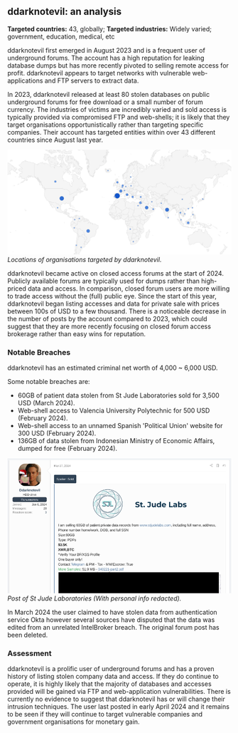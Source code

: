 ## ddarknotevil: an analysis

**Targeted countries:** 43, globally; **Targeted industries:** Widely varied; government, education, medical, etc

ddarknotevil first emerged in August 2023 and is a frequent user of underground forums. The account has a high reputation for leaking database dumps but has more recently pivoted to selling remote access for profit. ddarknotevil appears to target networks with vulnerable web-applications and FTP servers to extract data.

In 2023, ddarknotevil released at least 80 stolen databases on public underground forums for free download or a small number of forum currency. The industries of victims are incredibly varied and sold access is typically provided via compromised FTP and web-shells; it is likely that they target organisations opportunistically rather than targeting specific companies. Their account has targeted entities within over 43 different countries since August last year.

![Countries targeted by ddarknotevil](/assets/2024-04-28-ddarknotevil:-an-analysis/country_hits.png)
*Locations of organisations targeted by ddarknotevil.*

ddarknotevil became active on closed access forums at the start of 2024. Publicly available forums are typically used for dumps rather than high-priced data and access. In comparison, closed forum users are more willing to trade access without the (full) public eye. Since the start of this year, ddarknotevil began listing accesses and data for private sale with prices between 100s of USD to a few thousand. There is a noticeable decrease in the number of posts by the account compared to 2023, which could suggest that they are more recently focusing on closed forum access brokerage rather than easy wins for reputation.

### Notable Breaches

ddarknotevil has an estimated criminal net worth of 4,000 ~ 6,000 USD.

Some notable breaches are:
- 60GB of patient data stolen from St Jude Laboratories sold for 3,500 USD (March 2024).
- Web-shell access to Valencia University Polytechnic for 500 USD (February 2024).
- Web-shell access to an unnamed Spanish 'Political Union' website for 300 USD (February 2024).
- 136GB of data stolen from Indonesian Ministry of Economic Affairs, dumped for free (February 2024).

![Post of St Jude Laboratories (Sample redacted)](/assets/2024-04-28-ddarknotevil:-an-analysis/st_jude_labs.png)
*Post of St Jude Laboratories (With personal info redacted).*

In March 2024 the user claimed to have stolen data from authentication service Okta however several sources have disputed that the data was edited from an unrelated IntelBroker breach. The original forum post has been deleted.

### Assessment

ddarknotevil is a prolific user of underground forums and has a proven history of listing stolen company data and access. If they do continue to operate, it is highly likely that the majority of databases and accesses provided will be gained via FTP and web-application vulnerabilities. There is currently no evidence to suggest that ddarknotevil has or will change their intrusion techniques. The user last posted in early April 2024 and it remains to be seen if they will continue to target vulnerable companies and government organisations for monetary gain.
